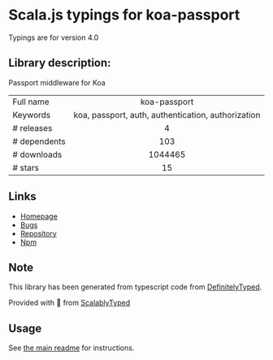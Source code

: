 
# Scala.js typings for koa-passport

Typings are for version 4.0

## Library description:
Passport middleware for Koa

|                    |                 |
| ------------------ | :-------------: |
| Full name          | koa-passport |
| Keywords           | koa, passport, auth, authentication, authorization |
| # releases         | 4 |
| # dependents       | 103 |
| # downloads        | 1044465 |
| # stars            | 15 |

## Links
- [Homepage](https://github.com/rkusa/koa-passport)
- [Bugs](https://github.com/rkusa/koa-passport/issues)
- [Repository](https://github.com/rkusa/koa-passport)
- [Npm](https://www.npmjs.com/package/koa-passport)
    


## Note
This library has been generated from typescript code from [DefinitelyTyped](https://definitelytyped.org).

Provided with :purple_heart: from [ScalablyTyped](https://github.com/oyvindberg/ScalablyTyped)

## Usage
See [the main readme](../../readme.md) for instructions.


